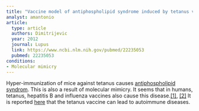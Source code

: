 ```yaml
---
title: "Vaccine model of antiphospholipid syndrome induced by tetanus vaccine"
analyst: amantonio
article:
  type: article
  authors: Dimitrijevic
  year: 2012
  journal: Lupus
  link: https://www.ncbi.nlm.nih.gov/pubmed/22235053
  pubmed: 22235053
conditions:
- Molecular mimicry
---
```


Hyper-immunization of mice against tetanus causes [antiphospholipid syndrom](https://en.wikipedia.org/wiki/Antiphospholipid_syndrome). This is also a result of molecular mimicry.
It seems that in humans, tetanus, hepatitis B and influenza vaccines also cause this disease.[[1]](http://journals.sagepub.com/doi/full/10.1177/0961203312438115), [[2]](https://www.ncbi.nlm.nih.gov/pubmed/22617823)
It is reported [here](https://www.ncbi.nlm.nih.gov/pubmed/27435706) that the tetanus vaccine can lead to autoimmune diseases.
